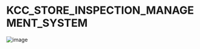 # KCC_STORE_INSPECTION_MANAGEMENT_SYSTEM
![image](https://github.com/user-attachments/assets/66535d7e-ca75-4b60-985a-7abe7b7d8205)

